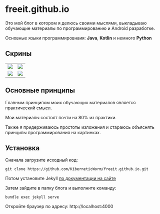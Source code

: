 # freeit.github.io

Это мой блог в котором я делюсь своими мыслями, выкладываю обучающие материалы по программированию и Android разработке.

Основные языки программировнаия: **Java**, **Kotlin** и немного **Python**

## Скрины

<table style="border-collapse: collapse;" cellspacing="0" cellpadding="0">
  <tr>
    <td><img src="https://github.com/KiberneticWorm/freeit.github.io/blob/master/assets/screenshots/screen1.png" /></td>
    <td><img src="https://github.com/KiberneticWorm/freeit.github.io/blob/master/assets/screenshots/screen2.png" /></td>
  </tr>
  <tr>
    <td><img src="https://github.com/KiberneticWorm/freeit.github.io/blob/master/assets/screenshots/screen3.png" /></td>
    <td><img src="https://github.com/KiberneticWorm/freeit.github.io/blob/master/assets/screenshots/screen4.png" /></td>
  </tr>
</table>

## Основные принципы

Главным принципом моих обучающих материалов является практический смысл.

Мои материалы состоят почти на 80% из практики.

Также я придерживаюсь простоты изложения и стараюсь объяснять принципы программирования на картинках.

## Установка

Сначала загрузите исходный код:

    git clone https://github.com/KiberneticWorm/freeit.github.io.git
  
Потом установите Jekyll [по документации на сайте](https://jekyllrb.com/docs/)

Затем зайдите в папку блога и выполните команду:

    bundle exec jekyll serve
    
Откройте браузер по адресу: http://localhost:4000

 
